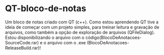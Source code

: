 # QT-bloco-de-notas
Um bloco de notas criado com QT (c++). Como estou aprendendo QT tive a ideia de começar com um projeto simples, para treinar leitura e gravação de arquivos, como também a opção de exploração de arquivos (QFileDialog). Estou disponibilizando o arquivo com o código(BlocoDeAnotacoes-SourceCode.rar) e o arquivo com o .exe (BlocoDeAnotacoes-ReleaseBuild.rar)!
